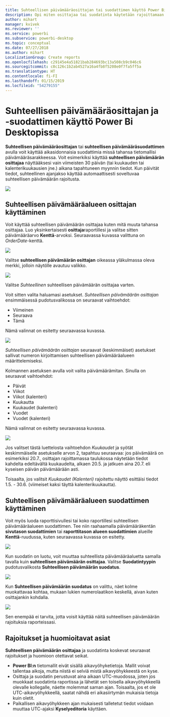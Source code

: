 ```yaml
---
title: Suhteellisen päivämääräosittajan tai suodattimen käyttö Power Bi Desktopissa
description: Opi miten osittajaa tai suodatinta käytetään rajoittamaan suhteellisia päivämääräjoukkoja Power Bi Desktopissa
author: mihart
manager: kvivek
ms.reviewer: ''
ms.service: powerbi
ms.subservice: powerbi-desktop
ms.topic: conceptual
ms.date: 07/27/2018
ms.author: mihart
LocalizationGroup: Create reports
ms.openlocfilehash: c29145e4a51821bab284693bc13a508cb9c046c6
ms.sourcegitcommit: c8c126c1b2ab4527a16a4fb8f5208e0f7fa5ff5a
ms.translationtype: HT
ms.contentlocale: fi-FI
ms.lasthandoff: 01/15/2019
ms.locfileid: "54279155"
---
```

# <a name="use-a-relative-date-slicer-and-filter-in-power-bi-desktop"></a>Suhteellisen päivämääräosittajan ja -suodattimen käyttö Power Bi Desktopissa
**Suhteellisen päivämääräosittajan** tai **suhteellisen päivämääräsuodattimen** avulla voit käyttää aikasidonnaisia suodattimia missä tahansa tietomallisi päivämääräsarakkeessa. Voit esimerkiksi käyttää **suhteellisen päivämäärän osittajaa** näyttääksesi vain viimeisten 30 päivän (tai kuukauden tai kalenterikuukausien jne.) aikana tapahtuneen myynnin tiedot. Kun päivität tiedot, suhteellinen ajanjakso käyttää automaattisesti soveltuvaa suhteellisen päivämäärän rajoitusta.

![](media/desktop-slicer-filter-date-range/relative-date-range-slicer-filter_01.png)

## <a name="using-the-relative-date-range-slicer"></a>Suhteellisen päivämääräalueen osittajan käyttäminen
Voit käyttää suhteellisen päivämäärän osittajaa kuten mitä muuta tahansa osittajaa. Luo yksinkertaisesti **osittaja**raportillesi ja valitse sitten päivämääräarvo **Kenttä**-arvoksi. Seuraavassa kuvassa valittuna on *OrderDate*-kenttä.

![](media/desktop-slicer-filter-date-range/relative-date-range-slicer-filter_02.png)

Valitse **suhteellisen päivämäärän osittajan** oikeassa yläkulmassa oleva merkki, jolloin näytölle avautuu valikko.

![](media/desktop-slicer-filter-date-range/relative-date-range-slicer-filter_03.png)

Valitse *Suhteellinen* suhteellisen päivämäärän osittajaa varten.

Voit sitten valita haluamasi asetukset. *Suhteellisen päivämäärän osittajan* ensimmäisessä pudotusvalikossa on seuraavat vaihtoehdot:

* Viimeinen
* Seuraava
* Tämä

Nämä valinnat on esitetty seuraavassa kuvassa.

![](media/desktop-slicer-filter-date-range/relative-date-range-slicer-filter_04.png)

*Suhteellisen päivämäärän osittajan* seuraavat (keskimmäiset) asetukset sallivat numeron kirjoittamisen suhteellisen päivämääräalueen määrittelemiseksi.

Kolmannen asetuksen avulla voit valita päivämäärämitan. Sinulla on seuraavat vaihtoehdot:

* Päivät
* Viikot
* Viikot (kalenteri)
* Kuukautta
* Kuukaudet (kalenteri)
* Vuodet
* Vuodet (kalenteri)

Nämä valinnat on esitetty seuraavassa kuvassa.

![](media/desktop-slicer-filter-date-range/relative-date-range-slicer-filter_05.png)

Jos valitset tästä luettelosta vaihtoehdon *Kuukaudet* ja syötät keskimmäiselle asetukselle arvon 2, tapahtuu seuraavaa: jos päivämäärä on esimerkiksi 20.7., osittajan rajoittamassa taulukossa näytetään tiedot kahdelta edeltävältä kuukaudelta, alkaen 20.5. ja jatkuen aina 20.7. eli kyseisen päivän päivämäärään asti.

Toisaalta, jos valitsit *Kuukaudet (Kalenteri)* rajoitettu näyttö esittäisi tiedot 1.5. - 30.6. (viimeiset kaksi täyttä kalenterikuukautta).

## <a name="using-the-relative-date-range-filter"></a>Suhteellisen päivämääräalueen suodattimen käyttäminen
Voit myös luoda raporttisivullesi tai koko raportillesi suhteellisen päivämääräalueen suodattimen. Tee niin raahaamalla päivämääräkentän **sivutason suodattimien** tai **raporttitason alueen suodattimien** alueille **Kenttä**-ruudussa, kuten seuraavassa kuvassa on esitetty.

![](media/desktop-slicer-filter-date-range/relative-date-range-slicer-filter_06.png)

Kun suodatin on luotu, voit muuttaa suhteellista päivämääräaluetta samalla tavalla kuin **suhteellisen päivämäärän osittajaa**. Valitse **Suodatintyypin** pudotusvalikosta **Suhteellisen päivämäärän suodatus**.

![](media/desktop-slicer-filter-date-range/relative-date-range-slicer-filter_07.png)

Kun **Suhteellisen päivämäärän suodatus** on valittu, näet kolme muokattavaa kohtaa, mukaan lukien numerolaatikon keskellä, aivan kuten osittajankin kohdalla.

![](media/desktop-slicer-filter-date-range/relative-date-range-slicer-filter_08.png)

Sen enempää ei tarvita, jotta voisit käyttää näitä suhteellisen päivämäärän rajoituksia raporteissasi.

## <a name="limitations-and-considerations"></a>Rajoitukset ja huomioitavat asiat
**Suhteellisen päivämäärän osittajaa** ja suodatinta koskevat seuraavat rajoitukset ja huomioon otettavat seikat.

* **Power BI:n** tietomallit eivät sisällä aikavyöhyketietoja. Mallit voivat tallentaa aikoja, mutta niistä ei selviä mistä aikavyöhykkeestä on kyse.
* Osittaja ja suodatin perustuvat aina aikaan UTC-muodossa, joten jos muokkaat suodatinta raportissa ja lähetät sen toisella aikavyöhykkeellä olevalle kollegalle, näette molemmat saman ajan. Toisaalta, jos et ole UTC-aikavyöhykkeellä, saatat nähdä eri aikasiirtymän mukaisia tietoja kuin oletit.
* Paikallisen aikavyöhykkeen ajan mukaisesti talletetut tiedot voidaan muuttaa UTC-ajaksi **Kyselyeditoria** käyttäen.

